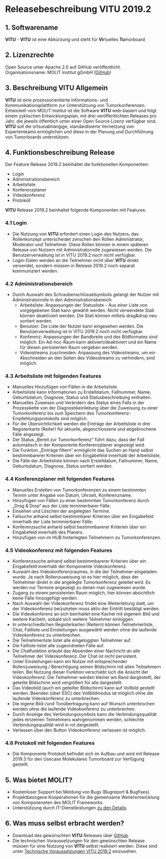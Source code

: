 # Releasebeschreibung VITU 2019.2

<print-header/>

## 1. Softwarename
**VITU** - **VITU** ist eine Abkürzung und steht für **Vi**rtuelles **Tu**morboard

## 2. Lizenzrechte
Open Source unter Apache 2.0 auf GitHub veröffentlicht.  
Organisationsname: MOLIT Institut gGmbH ([GitHub](https://github.com/molit-institute/))

## 3. Beschreibung VITU Allgemein
**VITU** ist eine prozessorientierte Informations- und Kommunikationsplattform zur Unterstützung von Tumorkonferenzen. Entwickelt vom MOLIT Institut ist die Software **VITU** web-basiert und folgt einem zyklischen Entwicklungsplan, mit drei veröffentlichten Releases pro Jahr, die jeweils öffentlich unter einer Open Source Lizenz verfügbar sind.  
**VITU** soll die ortsunabhängige, standardisierte Vernetzung von Expertenteams ermöglichen und diese in der Planung und Durchführung von Tumorboards unterstützen. 

## 4. Funktionsbeschreibung Release
Der Feature Release 2019.2 beinhaltet die funktionellen Komponenten:  
* Login
* Administrationsbereich
* Arbeitsliste
* Konferenzplaner 
* Videokonferenz
* Protokoll 

**VITU** Release 2019.2 beinhaltet folgende Komponenten mit Features:

### 4.1 Login
* Die Nutzung von **VITU** erfordert einen Login des Nutzers, das Rollenkonzept unterscheidet zwischen den Rollen Administrator, Moderator und Teilnehmer. Diese Rollen können in einem späteren Release von Nutzern mit Administratorrolle zugewiesen werden. Die Benutzerverwaltung ist in VITU 2019.2 noch nicht verfügbar.
* Login-Daten werden an die Teilnehmer nicht über **VITU** direkt versendet, sondern müssen in Release 2019.2 noch separat kommuniziert werden.

### 4.2 Administrationsbereich
* Durch Auswahl des Schraubenschlüsselsymbols gelangt der Nutzer mit Administratorrolle in den Administrationsbereich: 
  *  Arbeitsliste: Anpassungen der Statusliste - Aus einer Liste von vorgegebenen Stati kann gewählt werden. Nicht verwendete Stati können deaktiviert werden. Die Stati können mittels drag&drop neu sortiert werden.
  *  Benutzer: Die Liste der Nutzer kann eingesehen werden. Die Benutzerverwaltung ist in VITU 2019.2 noch nicht verfügbar. 
  *  Konferenz: Anpassungen der Bandbreite und des Bildformates sind möglich. Ein Ad-hoc-Raum kann aktiviert/deaktiviert und ein Name für diesen persistenten Raum vergeben werden. 
  *  Videostreams zuschneiden: Anpassung des Videostreams, um ein Abschneiden an den Seiten des Videostreams zu verhindern, sind möglich.

### 4.3 Arbeitsliste mit folgenden Features
* Manuelles Hinzufügen von Fällen in die Arbeitsliste.
* Arbeitsliste kann Informationen zu Erstelldatum, Fallnummer, Name, Geburtsdatum, Diagnose, Status und Statusbeschreibung enthalten.
* Manuelles Zuweisen und Verändern des Status eines Falls in der Prozesskette von der Diagnostikeinleitung über die Zuweisung zu einer Tumorkonferenz bis zum Speichern des Tumorkonferenz-Empfehlungsprotokolls sind möglich. 
* Für die Übersichtlichkeit werden die Einträge der Arbeitsliste in drei Registerkarte (Reiter) für aktuelle, abgeschlossene und abgebrochene Fälle angezeigt.
* Der Status „Bereit zur Tumorkonferenz“ führt dazu, dass der Fall automatisch in der Komponente Konferenzplaner angezeigt wird.
* Die Funktion „Einträge filtern“ ermöglicht das Suchen an Hand selbst bestimmbarerer Kriterien über ein Eingabefeld innerhalb der Arbeitsliste.
* Die Fälle der Arbeitsliste können nach Erstelldatum, Fallnummer, Name, Geburtsdatum, Diagnose, Status sortiert werden.   

### 4.4 Konferenzplaner mit folgenden Features
*  Manuelles Erstellen von Tumorkonferenzen zu einem bestimmten Termin unter Angabe von Datum, Uhrzeit, Konferenzname.
*  Hinzufügen von Fällen zu einer bestimmten Tumorkonferenz durch „Drag & Drop“ aus der Liste terminierbarer Fälle.
*  Einsehen und Löschen der angelegten Termine.
*  Fallsuche anhand selbst bestimmbarer Kriterien über ein Eingabefeld innerhalb der Liste terminierbarer Fälle.
*  Konferenzsuche anhand selbst bestimmbarerer Kriterien über ein Eingabefeld innerhalb des Planers.  
* Hinzufügen von im HUB hinterlegten Teilnehmern zu Tumorkonferenzen.

### 4.5 Videokonferenz mit folgenden Features
* Konferenzsuche anhand selbst bestimmbarerer Kriterien über ein Eingabefeld innerhalb der Komponente Videokonferenz.
* Auswahl des Videokonferenzraumes, in die der Teilnehmer eingeladen wurde. Je nach Rollenzuweisung ist es hier möglich, dass der Teilnehmer direkt in die angelegte Tumorkonferenz geleitet wird. Es werden nur Termine angezeigt zu denen man zugewiesen wurde.
* Zugang zu einem persistenten Raum möglich, hier können absichtlich keine Fälle hinzugefügt werden.
* Nach Auswahl der Videokonferenz findet eine Weiterleitung statt, um der Videokonferenz beizutreten muss aktiv der Eintritt bestätigt werden.
* Die Videokonferenz an sich beinhaltet eine Kachel mit eigenem Bild und weitere Kacheln, sobald sich weitere Teilnehmer einloggen.
* In unterschiedlichen Registerkarten (Reitern) können Teilnehmerliste, Chat, Fallliste und Einstellungen ausgewählt werden ohne die laufende Videokonferenz zu unterbrechen.
*  Die Teilnehmerliste listet alle eingeloggten Teilnehmer auf.
*  Die Fallliste listet alle zugeordneten Fälle auf.
*  Die Chatfunktion erlaubt das Absenden einer Nachricht an alle Teilnehmer der Videokonferenz. Der Chat ist nicht persistent.
*  Unter Einstellungen kann ein Nutzer mit entsprechender Rollenzuweisung / Berechtigung seinen Bildschirm mit allen Teilnehmern teilen. Bei Nutzung dieser Funktion verschiebt sich die Ansicht der Videokonferenz: Die Teilnehmer werden kleiner am Rand dargestellt, der geteilte Bildschirm wird vergrößert für alle dargestellt.  
* Das Videobild (auch ein geteilter Bildschirm) kann auf Vollbild gestellt werden. Beenden (über ESC) des Vollbildmodus ist möglich ohne die laufende Videokonferenz zu unterbrechen.
* Die eigene Bild-/und Tonübertragung kann auf Wunsch unterbrochen werden ohne die laufende Videokonferenz zu unterbrechen.
* Durch Anzeige des Verbindungssymbols kann die Verbindungsqualität jedes einzelnen Teilnehmers wahrgenommen werden, schlechte Verbindungsqualität wird in rot dargestellt.
* Verlassen über den Button Videokonferenz verlassen ist möglich.

### 4.6 Protokoll mit folgenden Features
* Die Komponente Protokoll befindet sich im Aufbau und wird mit Release 2019.3 für den Usecase Molekulares Tumorboard zur Verfügung gestellt.

## 5. Was bietet MOLIT?
  *  Kostenloser Support bei Meldung von Bugs (Bugreport & Bugfixes).
  *  Projektbezogene Kooperationen für die gemeinsame Weiterentwicklung von Komponeneten des MOLIT Frameworks.
  *  Unterstützung durch IT-Dienstleistungen [zu den Details](https://molit.eu/projekte/dienstleistungen/). 

## 6. Was muss selbst erbracht werden?
*  Download des gewünschten **VITU** Releases über [GitHub](https://github.com/molit-institute/). 
*  Die technischen Voraussetzungen für den gewünschten Release müssen für eine Nutzung von **VITU** selbst realisiert werden. Diese sind unter [Technische Voraussetzungen VITU 2019.2](https://github.com/molit-institute/vitu-docs/blob/master/docs/v2019.2/guide/requirements.md) einzusehen.


<pdf-download />
